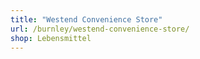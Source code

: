 ```yaml
---
title: "Westend Convenience Store"
url: /burnley/westend-convenience-store/
shop: Lebensmittel
---
```

